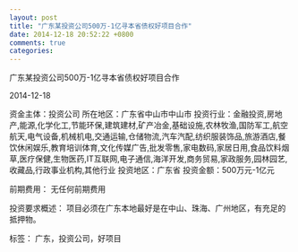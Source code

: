 ```yaml
---
layout: post
title: "广东某投资公司500万-1亿寻本省债权好项目合作"
date: 2014-12-18 20:52:22 +0800
comments: true
categories: 
---
```

广东某投资公司500万-1亿寻本省债权好项目合作



2014-12-18

资金主体：投资公司
所在地区：广东省中山市中山市
投资行业：金融投资,房地产,能源,化学化工,节能环保,建筑建材,矿产冶金,基础设施,农林牧渔,国防军工,航空航天,电气设备,机械机电,交通运输,仓储物流,汽车汽配,纺织服装饰品,旅游酒店,餐饮休闲娱乐,教育培训体育,文化传媒广告,批发零售,家电数码,家居日用,食品饮料烟草,医疗保健,生物医药,IT互联网,电子通信,海洋开发,商务贸易,家政服务,园林园艺,收藏品,行政事业机构,其他行业
投资地区：广东省
投资金额：500万元-1亿元

前期费用：
无任何前期费用

投资要求概述：
项目必须在广东本地最好是在中山、珠海、广州地区，有充足的抵押物。

标签：
广东，投资公司，好项目


